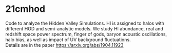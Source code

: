 # 21cmhod

Code to analyze the Hidden Valley Simulations. HI is assigned to halos with different HOD and semi-analytic models.
We study HI abundance, real and redshift space power spectrum, finger of gods, baryon acoustic oscillations, halo bias, as well as impact of UV background fluctuations. <br>
Details are in the paper https://arxiv.org/abs/1904.11923

